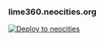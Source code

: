 ### lime360.neocities.org
[![Deploy to neocities](https://github.com/lime360/website/actions/workflows/neocities.yml/badge.svg)](https://github.com/lime360/website/actions/workflows/neocities.yml)